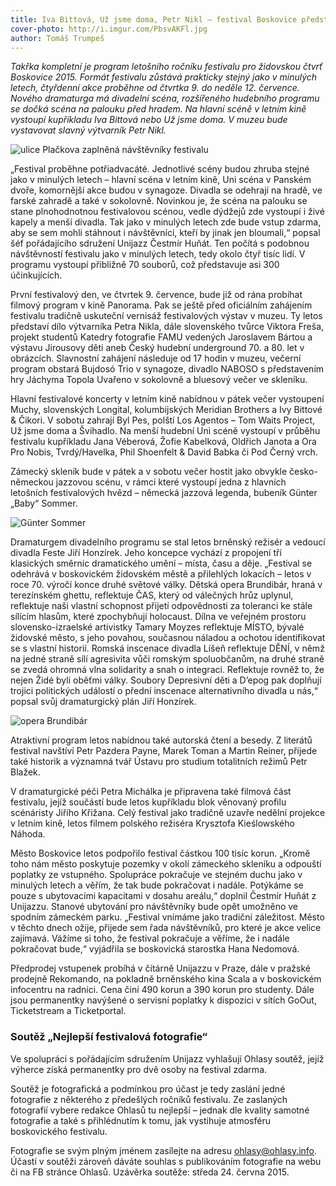 ```yaml
---
title: Iva Bittová, Už jsme doma, Petr Nikl – festival Boskovice představil letošní program
cover-photo: http://i.imgur.com/PbsvAKFl.jpg
author: Tomáš Trumpeš
---
```


*Takřka kompletní je program letošního ročníku festivalu pro židovskou čtvrť Boskovice 2015. Formát festivalu zůstává prakticky stejný jako v minulých letech, čtyřdenní akce proběhne od čtvrtka 9. do neděle 12. července. Nového dramaturga má divadelní scéna, rozšířeného hudebního programu se dočká scéna na palouku před hradem. Na hlavní scéně v letním kině vystoupí kupříkladu Iva Bittová nebo Už jsme doma. V muzeu bude vystavovat slavný výtvarník Petr Nikl.*

<img src="http://i.imgur.com/PbsvAKF.jpg" alt="ulice Plačkova zaplněná návštěvníky festivalu" class="img-responsive">

„Festival proběhne potřiadvacáté. Jednotlivé scény budou zhruba stejné jako v minulých letech – hlavní scéna v letním kině, Uni scéna v Panském dvoře, komornější akce budou v synagoze. Divadla se odehrají na hradě, ve farské zahradě a také v sokolovně. Novinkou je, že scéna na palouku se stane plnohodnotnou festivalovou scénou, vedle dýdžejů zde vystoupí i živé kapely a menší divadla. Tak jako v minulých letech zde bude vstup zdarma, aby se sem mohli stáhnout i návštěvníci, kteří by jinak jen bloumali,“ popsal šéf pořádajícího sdružení Unijazz Čestmír Huňát. Ten počítá s podobnou návštěvností festivalu jako v minulých letech, tedy okolo čtyř tisíc lidí. V programu vystoupí přibližně 70 souborů, což představuje asi 300 účinkujících.

První festivalový den, ve čtvrtek 9. července, bude již od rána probíhat filmový program v kině Panorama. Pak se ještě před oficiálním zahájením festivalu tradičně uskuteční vernisáž festivalových výstav v muzeu. Ty letos představí dílo výtvarníka Petra Nikla, dále slovenského tvůrce Viktora Freša, projekt studentů Katedry fotografie FAMU vedených Jaroslavem Bártou a výstavu Jirousovy děti aneb Český hudební underground 70. a 80. let v obrázcích. Slavnostní zahájení následuje od 17 hodin v muzeu, večerní program obstará Bujdosó Trio v synagoze, divadlo NABOSO s představením hry Jáchyma Topola Uvařeno v sokolovně a bluesový večer ve skleníku.

Hlavní festivalové koncerty v letním kině nabídnou v pátek večer vystoupení Muchy, slovenských Longital, kolumbijských Meridian Brothers a Ivy Bittové & Čikori. V sobotu zahrají Byl Pes, polští Los Agentos – Tom Waits Project, Už jsme doma a Švihadlo. Na menší hudební Uni scéně vystoupí v průběhu festivalu kupříkladu Jana Véberová,  Žofie Kabelková, Oldřich Janota a Ora Pro Nobis, Tvrdý/Havelka, Phil Shoenfelt & David Babka či Pod Černý vrch.

Zámecký skleník bude v pátek a v sobotu večer hostit jako obvykle česko-německou jazzovou scénu, v rámci které vystoupí jedna z hlavních letošních festivalových hvězd – německá jazzová legenda, bubeník Günter „Baby“ Sommer.

<img src="http://i.imgur.com/rbuIL6m.jpg" alt="Günter Sommer" class="img-responsive">

Dramaturgem divadelního programu se stal letos brněnský režisér a vedoucí divadla Feste Jiří Honzírek. Jeho koncepce vychází z propojení tří klasických směrnic dramatického umění – místa, času a děje. „Festival se odehrává v boskovickém židovském městě a přilehlých lokacích – letos v roce 70. výročí konce druhé světové války. Dětská opera Brundibár, hraná v terezínském ghettu, reflektuje ČAS, který od válečných hrůz uplynul, reflektuje naši vlastní schopnost přijetí odpovědnosti za toleranci ke stále sílícím hlasům, které zpochybňují holocaust. Dílna ve veřejném prostoru slovensko-izraelské artivistky Tamary Moyzes reflektuje MÍSTO, bývalé židovské město, s jeho povahou, současnou náladou a ochotou identifikovat se s vlastní historií. Romská inscenace divadla Líšeň reflektuje DĚNÍ, v němž na jedné straně sílí agresivita vůči romským spoluobčanům, na druhé straně se zvedá ohromná vlna solidarity a snah o integraci. Reflektuje rovněž to, že nejen Židé byli oběťmi války. Soubory Depresivní děti a D’epog pak doplňují trojici politických událostí o přední inscenace alternativního divadla u nás,“ popsal svůj dramaturgický plán Jiří Honzírek.

<img src="http://i.imgur.com/lhH6r6A.jpg" alt="opera Brundibár" class="img-responsive">

Atraktivní program letos nabídnou také autorská čtení a besedy. Z literátů festival navštíví Petr Pazdera Payne, Marek Toman a Martin Reiner, přijede také historik a významná tvář Ústavu pro studium totalitních režimů Petr Blažek.

V dramaturgické péči Petra Michálka je připravena také filmová část festivalu, jejíž součástí bude letos kupříkladu blok věnovaný profilu scénáristy Jiřího Křižana. Celý festival jako tradičně uzavře nedělní projekce v letním kině, letos filmem polského režiséra Krysztofa Kieślowského Náhoda.

Město Boskovice letos podpořilo festival částkou 100 tisíc korun. „Kromě toho nám město poskytuje pozemky v okolí zámeckého skleníku a odpouští poplatky ze vstupného. Spolupráce pokračuje ve stejném duchu jako v minulých letech a věřím, že tak bude pokračovat i nadále. Potýkáme se pouze s ubytovacími kapacitami v dosahu areálu,“ doplnil Čestmír Huňát z Unijazzu. Stanové ubytování pro návštěvníky bude opět umožněno ve spodním zámeckém parku. „Festival vnímáme jako tradiční záležitost. Město v těchto dnech ožije, přijede sem řada návštěvníků, pro které je akce velice zajímavá. Vážíme si toho, že festival pokračuje a věříme, že i nadále pokračovat bude,“ vyjádřila se boskovická starostka Hana Nedomová.

Předprodej vstupenek probíhá v čítárně Unijazzu v Praze, dále v pražské prodejně Rekomando, na pokladně brněnského kina Scala a v boskovickém infocentru na radnici. Cena činí 490 korun a 390 korun pro studenty. Dále jsou permanentky navýšené o servisní poplatky k dispozici v sítích GoOut, Ticketstream a Ticketportal. 

### Soutěž „Nejlepší festivalová fotografie“

Ve spolupráci s pořádajícím sdružením Unijazz vyhlašují Ohlasy soutěž, jejíž výherce získá permanentky pro dvě osoby na festival zdarma.

Soutěž je fotografická a podmínkou pro účast je tedy zaslání jedné fotografie z některého z předešlých ročníků festivalu. Ze zaslaných fotografií vybere redakce Ohlasů tu nejlepší – jednak dle kvality samotné fotografie a také s přihlédnutím k tomu, jak vystihuje atmosféru boskovického festivalu.

Fotografie se svým plným jménem zasílejte na adresu <ohlasy@ohlasy.info>. Účastí v soutěži zároveň dáváte souhlas s publikováním fotografie na webu či na FB stránce Ohlasů.
Uzávěrka soutěže: středa 24. června 2015.
